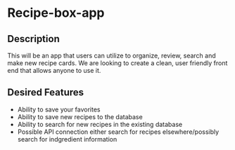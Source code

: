 # Recipe-box-app

## Description
This will be an app that users can utilize to organize, review, search and make new recipe cards. We are looking to create a clean, user friendly front end that allows anyone to use it. 

## Desired Features
* Ability to save your favorites
* Ability to save new recipes to the database
* Ability to search for new recipes in the existing database
* Possible API connection either search for recipes elsewhere/possibly search for indgredient information


